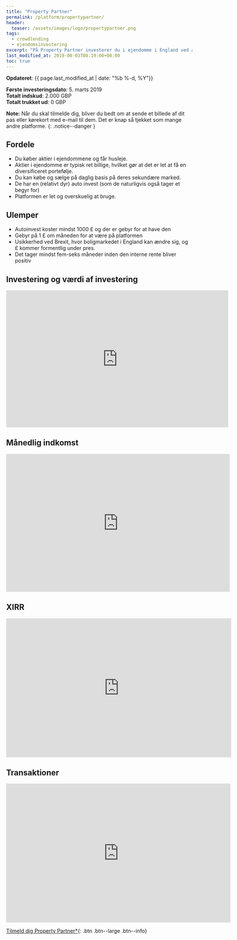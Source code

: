 ```yaml
---
title: "Property Partner"
permalink: /platform/propertypartner/
header:
  teaser: /assets/images/logo/propertypartner.png
tags:
  - crowdlending
  - ejendomsinvestering
excerpt: "På Property Partner investerer du i ejendomme i England ved at købe aktier i selskaberne og modtage udbytte (husleje) hver måned."
last_modified_at: 2019-08-03T08:19:00+08:00
toc: true
---
```


**Opdateret**: {{ page.last_modified_at | date: "%b %-d, %Y"}}

**Første investeringsdato**: 5. marts 2019  
**Totalt indskud**: 2.000 GBP  
**Totalt trukket ud**: 0 GBP

**Note:** Når du skal tilmelde dig, bliver du bedt om at sende et billede af dit pas eller kørekort med e-mail til dem. Det er knap så tjekket som mange andre platforme.
{: .notice--danger }

## Fordele

- Du køber aktier i ejendommene og får husleje.
- Aktier i ejendomme er typisk ret billige, hvilket gør at det er let at få en diversificeret portefølje. 
- Du kan købe og sælge på daglig basis på deres sekundære marked.
- De har en (relativt dyr) auto invest (som de naturligvis også tager et begyr for)
- Platformen er let og overskuelig at bruge.

## Ulemper

- Autoinvest koster mindst 1000 £ og der er gebyr for at have den
- Gebyr på 1 £ om måneden for at være på platformen
- Usikkerhed ved Brexit, hvor boligmarkedet i England kan ændre sig, og £ kommer formentlig under pres.
- Det tager mindst fem-seks måneder inden den interne rente bliver positiv

## Investering og værdi af investering

<iframe width="601" height="371" seamless frameborder="0" scrolling="no" src="https://docs.google.com/spreadsheets/d/e/2PACX-1vQKZZbdj1cM5A4yCXjtjhxowXHoMhioXI-OR-mEPmmGgqQhcSr250VUM8SGVvRkWZziWUYleizmqAC2/pubchart?oid=846898155&amp;format=image"></iframe>

## Månedlig indkomst

<iframe width="605" height="373" seamless frameborder="0" scrolling="no" src="https://docs.google.com/spreadsheets/d/e/2PACX-1vQKZZbdj1cM5A4yCXjtjhxowXHoMhioXI-OR-mEPmmGgqQhcSr250VUM8SGVvRkWZziWUYleizmqAC2/pubchart?oid=723582284&amp;format=image"></iframe>

## XIRR

<iframe width="609" height="376" seamless frameborder="0" scrolling="no" src="https://docs.google.com/spreadsheets/d/e/2PACX-1vQKZZbdj1cM5A4yCXjtjhxowXHoMhioXI-OR-mEPmmGgqQhcSr250VUM8SGVvRkWZziWUYleizmqAC2/pubchart?oid=1520578691&amp;format=image"></iframe>

## Transaktioner

<iframe width="607" height="376" seamless frameborder="0" scrolling="no" src="https://docs.google.com/spreadsheets/d/e/2PACX-1vQKZZbdj1cM5A4yCXjtjhxowXHoMhioXI-OR-mEPmmGgqQhcSr250VUM8SGVvRkWZziWUYleizmqAC2/pubchart?oid=1464506318&amp;format=image"></iframe>

[Tilmeld dig Property Partner*](/go/propertypartner/){: .btn .btn--large .btn--info}
